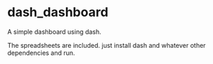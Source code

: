 # dash_dashboard

A simple dashboard using dash. 

The spreadsheets are included. just install dash and whatever other dependencies and run. 
